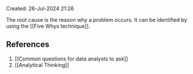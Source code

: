 Created: 26-Jul-2024 21:26

The root cause is the reason why a problem occurs. It can be identified by using the [[Five Whys technique]].
## References
1. [[Common questions for data analysts to ask]]
2. [[Analytical Thinking]]
